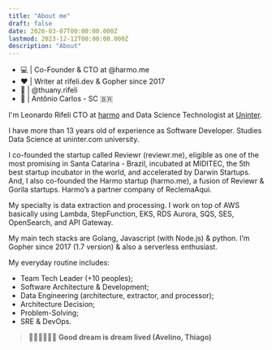```yaml
---
title: "About me"
draft: false
date: 2020-03-07T00:00:00.000Z
lastmod: 2023-12-12T00:00:00.000Z
description: "About"
---
```


- 💻 | Co-Founder & CTO at @harmo.me
- ❤️ | Writer at rifeli.dev & Gopher since 2017
- 👰 | @thuany.rifeli
- 📍 | Antônio Carlos - SC 🇧🇷

I'm Leonardo Rifeli CTO at [harmo](https://harmo.me) and Data Science Technologist at [Uninter](https://www.uninter.com/).

I have more than 13 years old of experience as Software Developer. Studies Data Science at uninter.com university.

I co-founded the startup called Reviewr (reviewr.me), eligible as one of the most promising in Santa Catarina - Brazil, incubated at MIDITEC, the 5th best startup incubator in the world, and accelerated by Darwin Startups. And, I also co-founded the Harmo startup (harmo.me), a fusion of Reviewr & Gorila startups. Harmo’s a partner company of ReclemaAqui.

My specialty is data extraction and processing. I work on top of AWS basically using Lambda, StepFunction, EKS, RDS Aurora, SQS, SES, OpenSearch, and API Gateway.

My main tech stacks are Golang, Javascript (with Node.js) & python. I’m Gopher since 2017 (1.7 version) & also a serverless enthusiast.

My everyday routine includes:

* Team Tech Leader (+10 peoples);
* Software Architecture & Development;
* Data Engineering (architecture, extractor, and processor);
* Architecture Decision;
* Problem-Solving;
* SRE & DevOps.

> 🏊‍♂️🚴‍♂️🏃‍♂️ **Good dream is dream lived (Avelino, Thiago)**
